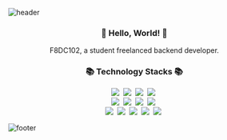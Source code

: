 ![header](https://capsule-render.vercel.app/api?type=waving&height=300&color=gradient&text=F8DC102&section=header&animation=twinkling&desc=Serverless,%20Rust,%20Amazon%20Web%20Services&textBg=false)

<h3 align="center"> 👋 Hello, World! 👋 </h3>
<p align="center">
F8DC102, a student freelanced backend developer.<br>
</p>

<h3 align="center">📚 Technology Stacks 📚</h3>
<p align="center">
  <img src="https://img.shields.io/badge/-Java-orange"/>&nbsp
  <img src="https://img.shields.io/badge/-Rust-blueviolet"/>&nbsp  
  <img src="https://img.shields.io/badge/-Swift-yellow"/>&nbsp
  <img src="https://img.shields.io/badge/-Python-blue"/>&nbsp
  <br>
  <img src="https://img.shields.io/badge/-Actix-brightgreen"/>&nbsp
  <img src="https://img.shields.io/badge/-Node.js-green"/>&nbsp
  <img src="https://img.shields.io/badge/-Nginx-yellowgreen"/>&nbsp
  <img src="https://img.shields.io/badge/-Docker-blue"/>&nbsp
  <br>
  <img src="https://img.shields.io/badge/-MySQL-navy"/>&nbsp
  <img src="https://img.shields.io/badge/-MariaDB-navy"/>&nbsp
  <img src="https://img.shields.io/badge/-Jenkins-lightgray"/>&nbsp
  <img src="https://img.shields.io/badge/-AWS-black"/>&nbsp
  <img src="https://img.shields.io/badge/-Git-black"/>&nbsp
</p>

![footer](https://capsule-render.vercel.app/api?type=waving&height=300&color=gradient&section=footer)
